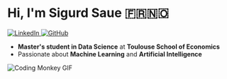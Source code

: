 # Hi, I'm **Sigurd Saue** 🇫🇷🇳🇴

<p>
  <a href="https://www.linkedin.com/in/sigurd-saue-197243207/" target="_blank">
    <img alt="LinkedIn" src="https://img.shields.io/badge/linkedin-%230077B5.svg?&style=for-the-badge&logo=linkedin&logoColor=white" />
  </a>
  <a href="https://github.com/SigurdST" target="_blank">
    <img alt="GitHub" src="https://img.shields.io/badge/GitHub-%2312100E.svg?&style=for-the-badge&logo=Github&logoColor=white" />
  </a>
</p>

- **Master's student in Data Science** at **Toulouse School of Economics**
- Passionate about **Machine Learning** and **Artificial Intelligence**

![Coding Monkey GIF](https://media.giphy.com/media/JqmupuTVZYaQX5s094/giphy.gif)
